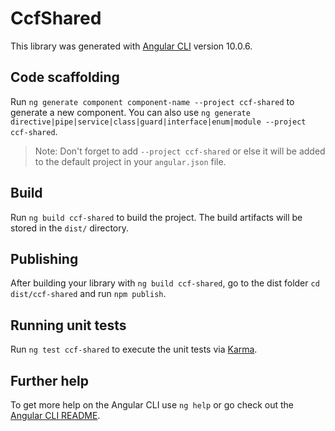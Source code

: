 # CcfShared

This library was generated with [Angular CLI](https://github.com/angular/angular-cli) version 10.0.6.

## Code scaffolding

Run `ng generate component component-name --project ccf-shared` to generate a new component. You can also use `ng generate directive|pipe|service|class|guard|interface|enum|module --project ccf-shared`.

> Note: Don't forget to add `--project ccf-shared` or else it will be added to the default project in your `angular.json` file.

## Build

Run `ng build ccf-shared` to build the project. The build artifacts will be stored in the `dist/` directory.

## Publishing

After building your library with `ng build ccf-shared`, go to the dist folder `cd dist/ccf-shared` and run `npm publish`.

## Running unit tests

Run `ng test ccf-shared` to execute the unit tests via [Karma](https://karma-runner.github.io).

## Further help

To get more help on the Angular CLI use `ng help` or go check out the [Angular CLI README](https://github.com/angular/angular-cli/blob/master/README.md).
